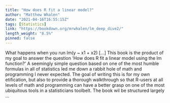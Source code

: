```yaml
---
title: "How does R fit a linear model?"
author: "Matthew Whalen"
date: "2021-04-16T16:55:15Z"
tags: [Statistics]
link: "https://bookdown.org/mrwhalen/lm_deep_dive2/"
length_weight: "8.5%"
pinned: false
---
```


What happens when you run lm(y ~ x1 + x2) [...] This book is the product of my goal to answer the question ‘How does R fit a linear model using the lm function?’ A seemingly simple question based on one of the most humble formulas in all of statistics led me down a rabbit hole of math and programming I never expected. The goal of writing this is for my own etification, but also to provide a thorough walkthrough so that R-users at all levels of math and programming can have a better grasp on one of the most ubiquitous tools in a statisticians toolbelt. The book wil be structured largely ...

